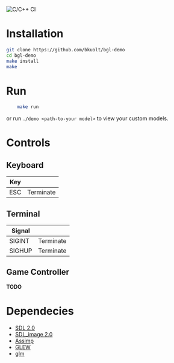 ![C/C++ CI](https://github.com/bkuolt/bgl-demo/workflows/C/C++%20CI/badge.svg?branch=controller_support)

# Installation
```bash
git clone https://github.com/bkuolt/bgl-demo
cd bgl-demo
make install
make
```
# Run
```bash
    make run
```
or run `./demo <path-to-your model>` to view your custom models.

# Controls

## Keyboard
| Key |  |
|-----|---|
| ESC | Terminate |

## Terminal
| Signal |  |
|-----|---|
| SIGINT | Terminate |
| SIGHUP | Terminate |

## Game Controller
**TODO**


# Dependecies
- [SDL 2.0](https://www.libsdl.org/download-2.0.php)
- [SDL_image 2.0](https://www.libsdl.org/projects/SDL_image/)
- [Assimp](http://www.assimp.org/)
- [GLEW](http://glew.sourceforge.net/)
- [glm](https://glm.g-truc.net/0.9.9/index.html)
